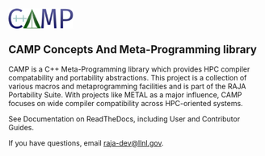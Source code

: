 # <img src="/share/camp/logo/camp2-gradient.png" width="128" valign="middle" alt="Camp"/>

## CAMP Concepts And Meta-Programming library

CAMP is a C++ Meta-Programming library which provides HPC compiler compatability
and portability abstractions. This project is a collection of various macros and 
metaprogramming facilities and is part of the RAJA Portability Suite. 
With projects like METAL as a major influence, CAMP focuses on wide compiler 
compatibility across HPC-oriented systems.

See Documentation on ReadTheDocs, including User and Contributor Guides.

If you have questions, email raja-dev@llnl.gov.
